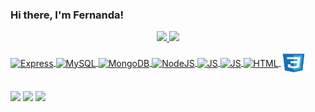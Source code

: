 ### Hi there, I'm Fernanda!

<!--
**fernandahiguti/fernandahiguti** is a ✨ _special_ ✨ repository because its `README.md` (this file) appears on your GitHub profile.

Here are some ideas to get you started:
-->

<div align="center">
  <a href="https://github.com/fernandahiguti">
  <img height="180em" src="https://github-readme-stats.vercel.app/api?username=fernandahiguti&show_icons=true&theme=bear&include_all_commits=true&count_private=true&hide_rank=true"/>
  <img height="180em" src="https://github-readme-stats.vercel.app/api/top-langs/?username=fernandahiguti&layout=compact&langs_count=7&theme=bear"/>
</div>
  
<div style="display: inline_block"><br>
  
  
  <img align="center" alt="Express" height="35" width="40" src="https://cdn.jsdelivr.net/gh/devicons/devicon/icons/express/express-original.svg">
  <img align="center" alt="MySQL" height="100" width="60" src="https://cdn.jsdelivr.net/gh/devicons/devicon/icons/mysql/mysql-original-wordmark.svg">
  <img align="center" alt="MongoDB" height="60" width="40" src="https://cdn.jsdelivr.net/gh/devicons/devicon/icons/mongodb/mongodb-original.svg">
  <img align="center" alt="NodeJS" height="100" width="40" src="https://cdn.jsdelivr.net/gh/devicons/devicon/icons/nodejs/nodejs-original.svg">
  <img align="center" alt="JS" height="30" width="40" src="https://cdn.jsdelivr.net/gh/devicons/devicon/icons/javascript/javascript-original.svg">
  <img align="center" alt="JS" height="30" width="40" src="https://cdn.jsdelivr.net/gh/devicons/devicon/icons/typescript/typescript-plain.svg">             
  <img align="center" alt="HTML" height="30" width="40" src="https://cdn.jsdelivr.net/gh/devicons/devicon/icons/html5/html5-plain.svg">
  <img align="center" alt="CSS" height="30" width="40" src="https://raw.githubusercontent.com/devicons/devicon/master/icons/css3/css3-original.svg">
</div>
                                                                                                                                                   
##
                                
<div> 
  
  <a href = "mailto:fernandamh1996@gmail.com"><img src="https://img.shields.io/badge/-Gmail-%23333?style=for-the-badge&logo=gmail&logoColor=white" target="_blank"></a>
  <a href="https://www.linkedin.com/in/fernanda-higuti-b0162b222/" target="_blank"><img src="https://img.shields.io/badge/-LinkedIn-%230077B5?style=for-the-badge&logo=linkedin&logoColor=white" target="_blank"></a> 
  <a href="https://twitter.com/techfernandamh" target="_blank"><img src="https://img.shields.io/badge/Twitter-1DA1F2?style=for-the-badge&logo=twitter&logoColor=white" target="_blank"></a> 
  
 
</div>
